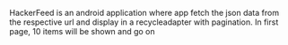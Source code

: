 HackerFeed is an android application where app fetch the json data from the respective url and display in a recycleadapter 
with pagination. 
In first page, 10 items will be shown and go on
